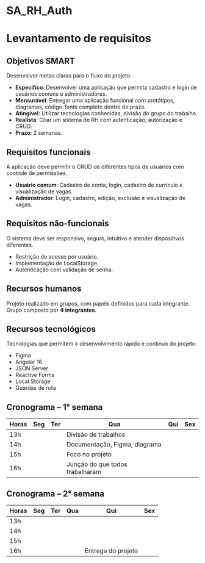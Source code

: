 # SA_RH_Auth

# Levantamento de requisitos

## Objetivos SMART
Desenvolver metas claras para o fluxo do projeto.

- **Específico**: Desenvolver uma aplicação que permita cadastro e login de usuários comuns e administradores.  
- **Mensurável**: Entregar uma aplicação funcional com protótipos, diagramas, código-fonte completo dentro do prazo.  
- **Atingível**: Utilizar tecnologias conhecidas, divisão do grupo do trabalho.  
- **Realista**: Criar um sistema de RH com autenticação, autorização e CRUD.  
- **Prazo**: 2 semanas.  

## Requisitos funcionais
A aplicação deve permitir o CRUD de diferentes tipos de usuários com controle de permissões.

- **Usuário comum**: Cadastro de conta, login, cadastro de currículo e visualização de vagas.  
- **Administrador**: Login, cadastro, edição, exclusão e visualização de vagas.  

## Requisitos não-funcionais
O sistema deve ser responsivo, seguro, intuitivo e atender dispositivos diferentes.

- Restrição de acesso por usuário.  
- Implementação de LocalStorage.  
- Autenticação com validação de senha.  

## Recursos humanos
Projeto realizado em grupos, com papéis definidos para cada integrante.  
Grupo composto por **4 integrantes**.  

## Recursos tecnológicos
Tecnologias que permitem o desenvolvimento rápido e contínuo do projeto:

- Figma  
- Angular 16  
- JSON Server  
- Reactive Forms  
- Local Storage  
- Guardas de rota  

## Cronograma – 1° semana

| Horas | Seg | Ter | Qua | Qui | Sex |
|-------|-----|-----|-----|-----|-----|
| 13h   |     |     | Divisão de trabalhos    |     |     |
| 14h   |     |     | Documentação, Figma, diagrama    |     |     |
| 15h   |     |     | Foco no projeto    |     |     |
| 16h   |     |     | Junção do que todos trabalharam    |     |     |

## Cronograma – 2° semana

| Horas | Seg | Ter | Qua | Qui | Sex |
|-------|-----|-----|-----|-----|-----|
| 13h   |     |     |     |     |     |
| 14h   |     |     |     |     |     |
| 15h   |     |     |     |     |     |
| 16h   |     |     |     | Entrega do projeto |     |
